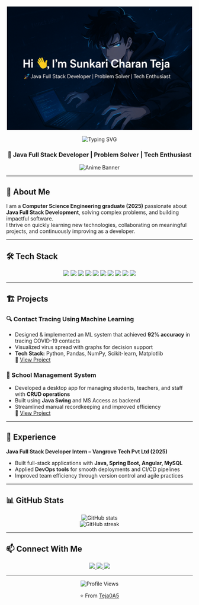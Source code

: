 <p align="center">
  <img src="https://raw.githubusercontent.com/Teja0A5/Teja0A5/main/Man-with-Laptop.png" width="500" alt="Man with laptop"/>
</p>


<p align="center">
  <img src="https://readme-typing-svg.demolab.com?font=Fira+Code&duration=2000&pause=500&color=33EAF7&center=true&vCenter=true&width=340&lines=I'm+Charan+Teja;" alt="Typing SVG" />
</p>

<h3 align="center">🚀 Java Full Stack Developer | Problem Solver | Tech Enthusiast</h3>

<p align="center">
  <img src="https://raw.githubusercontent.com/Teja0A5/Teja0A5/main/assets/solo-leveling-banner.gif" width="700" alt="Anime Banner"/>
</p>

---

## 🎯 About Me
I am a **Computer Science Engineering graduate (2025)** passionate about **Java Full Stack Development**, solving complex problems, and building impactful software.  
I thrive on quickly learning new technologies, collaborating on meaningful projects, and continuously improving as a developer.

---

## 🛠️ Tech Stack
<p align="center">
  <img src="https://img.shields.io/badge/Java-%23ED8B00.svg?style=for-the-badge&logo=java&logoColor=white"/>
  <img src="https://img.shields.io/badge/Spring%20Boot-%236DB33F.svg?style=for-the-badge&logo=spring&logoColor=white"/>
  <img src="https://img.shields.io/badge/JavaScript-%23F7DF1E.svg?style=for-the-badge&logo=javascript&logoColor=black"/>
  <img src="https://img.shields.io/badge/HTML5-%23E34F26.svg?style=for-the-badge&logo=html5&logoColor=white"/>
  <img src="https://img.shields.io/badge/CSS3-%231572B6.svg?style=for-the-badge&logo=css3&logoColor=white"/>
  <img src="https://img.shields.io/badge/Bootstrap-%23563D7C.svg?style=for-the-badge&logo=bootstrap&logoColor=white"/>
  <img src="https://img.shields.io/badge/MySQL-%2300f.svg?style=for-the-badge&logo=mysql&logoColor=white"/>
  <img src="https://img.shields.io/badge/Oracle-%23F80000.svg?style=for-the-badge&logo=oracle&logoColor=white"/>
  <img src="https://img.shields.io/badge/Git-%23F05032.svg?style=for-the-badge&logo=git&logoColor=white"/>
  <img src="https://img.shields.io/badge/GitHub-%23121011.svg?style=for-the-badge&logo=github&logoColor=white"/>
</p>

---

## 🏗️ Projects
### 🔍 Contact Tracing Using Machine Learning
- Designed & implemented an ML system that achieved **92% accuracy** in tracing COVID-19 contacts  
- Visualized virus spread with graphs for decision support  
- **Tech Stack:** Python, Pandas, NumPy, Scikit-learn, Matplotlib  
🔗 [View Project](https://github.com/Teja0A5/contract-tracing-/tree/main/contract%20tracing%20using%20machine%20learning)

### 🏫 School Management System
- Developed a desktop app for managing students, teachers, and staff with **CRUD operations**  
- Built using **Java Swing** and MS Access as backend  
- Streamlined manual recordkeeping and improved efficiency  
🔗 [View Project](https://github.com/Teja0A5/Student_Management_System)

---

## 💼 Experience
**Java Full Stack Developer Intern – Vangrove Tech Pvt Ltd (2025)**  
- Built full-stack applications with **Java, Spring Boot, Angular, MySQL**  
- Applied **DevOps tools** for smooth deployments and CI/CD pipelines  
- Improved team efficiency through version control and agile practices  

---

## 📊 GitHub Stats
<p align="center">
  <img src="https://github-readme-stats.vercel.app/api?username=Teja0A5&show_icons=true&theme=tokyonight" alt="GitHub stats"/>
  <br/>
  <img src="https://github-readme-streak-stats.herokuapp.com/?user=Teja0A5&theme=tokyonight" alt="GitHub streak"/>
</p>

---

## 📫 Connect With Me
<p align="center">
  <a href="https://linkedin.com/in/charan-teja-2b0538246" target="_blank">
    <img src="https://img.shields.io/badge/LinkedIn-blue?logo=linkedin&logoColor=white&style=for-the-badge"/>
  </a>
  <a href="https://github.com/Teja0A5" target="_blank">
    <img src="https://img.shields.io/badge/GitHub-black?logo=github&logoColor=white&style=for-the-badge"/>
  </a>
  <a href="mailto:scharanteja@gmail.com" target="_blank">
    <img src="https://img.shields.io/badge/Email-%23D44638.svg?style=for-the-badge&logo=gmail&logoColor=white"/>
  </a>
</p>

---

<p align="center">
  <img src="https://komarev.com/ghpvc/?username=Teja0A5&label=Profile%20views&color=blueviolet&style=flat" alt="Profile Views" />
</p>
<p align="center">⭐️ From <a href="https://github.com/Teja0A5">Teja0A5</a></p>
